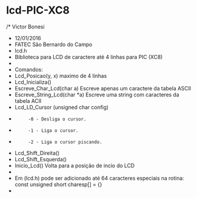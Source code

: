 # lcd-PIC-XC8

/* Victor Bonesi
 * 12/01/2016
 * FATEC São Bernardo do Campo
 * lcd.h
 * Biblioteca para LCD de caractere até 4 linhas para PIC (XC8)
 * 
 * Comandos:
 *   Lcd_Posicao(y, x) maximo de 4 linhas
 *   Lcd_Inicializa()
 *   Escreve_Char_Lcd(char a) Escreve apenas um caractere da tabela ASCII
 *   Escreve_String_Lcd(char *a) Escreve uma string com caracteres da tabela ACII
 *   Lcd_LD_Cursor (unsigned char config)
 *          -0 - Desliga o cursor.
 *          -1 - Liga o cursor.
 *          -2 - Liga o cursor piscando.
 *   Lcd_Shift_Direita()
 *   Lcd_Shift_Esquerda()
 *   Inicio_Lcd()  Volta para a posição de incio do LCD
 *
 * Em (lcd.h) pode ser adicionado até 64 caracteres especiais na rotina: const unsigned short charesp[] = {} 
 *
